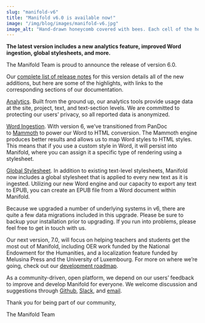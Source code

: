 ```yaml
---
slug: "manifold-v6"
title: "Manifold v6.0 is available now!"
image: "/img/blog/images/manifold-v6.jpg"
image_alt: "Hand-drawn honeycomb covered with bees. Each cell of the honeycomb names a new Manifold feature"
---
```


**The latest version includes a new analytics feature, improved Word ingestion, global stylesheets, and more.**

The Manifold Team is proud to announce the release of version 6.0.

Our [complete list of release notes](https://manifoldscholar.github.io/manifold-docusaurus/docs/administering/release_notes/v6x) for this version details all of the new additions, but here are some of the highlights, with links to the corresponding sections of our documentation.

<!--truncate-->

[Analytics](https://manifoldscholar.github.io/manifold-docusaurus/docs/backend/analytics). Built from the ground up, our analytics tools provide usage data at the site, project, text, and text-section levels. We are committed to protecting our users’ privacy, so all reported data is anonymized.

[Word Ingestion](https://manifoldscholar.github.io/manifold-docusaurus/docs/administering/configuring/ingestion_settings). With version 6, we’ve transitioned from PanDoc to [Mammoth](https://www.npmjs.com/package/mammoth) to power our Word to HTML conversion. The Mammoth engine produces better results and allows us to map Word styles to HTML styles. This means that if you use a custom style in Word, it will persist into Manifold, where you can assign it a specific type of rendering using a stylesheet.

[Global Stylesheet](https://manifoldscholar.github.io/manifold-docusaurus/docs/administering/configuring/ingestion_settings). In addition to existing text-level stylesheets, Manifold now includes a global stylesheet that is applied to every new text as it is ingested. Utilizing our new Word engine and our capacity to export any text to EPUB, you can create an EPUB file from a Word document within Manifold.

Because we upgraded a number of underlying systems in v6, there are quite a few data migrations included in this upgrade. Please be sure to backup your installation prior to upgrading. If you run into problems, please feel free to get in touch with us.

Our next version, 7.0, will focus on helping teachers and students get the most out of Manifold, including OER work funded by the National Endowment for the Humanities, and a localization feature funded by Melusina Press and the University of Luxembourg. For more on where we’re going, check out our [development roadmap](https://manifoldapp.org/development).

As a community-driven, open platform, we depend on our users’ feedback to improve and develop Manifold for everyone. We welcome discussion and suggestions through [Github](https://github.com/ManifoldScholar), [Slack](https://manifold-slackin.herokuapp.com/), and [email](mailto:contact@manifoldapp.org).

Thank you for being part of our community,

The Manifold Team
